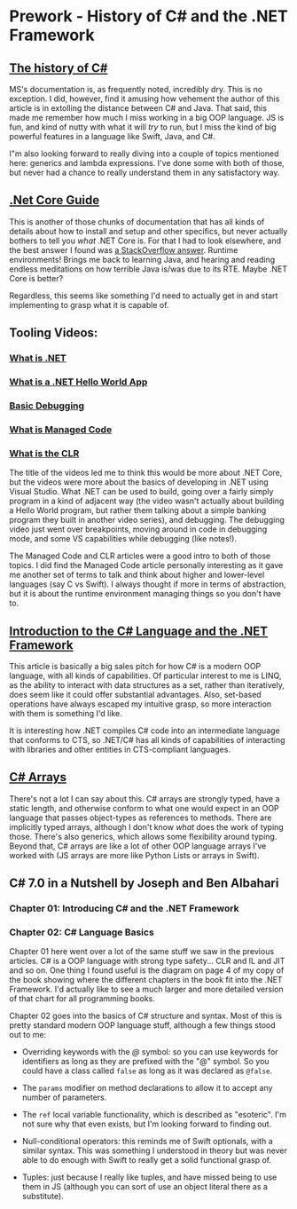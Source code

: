 # Prework - History of C# and the .NET Framework

## [The history of C#](https://docs.microsoft.com/en-us/dotnet/csharp/whats-new/csharp-version-history)

MS's documentation is, as frequently noted, incredibly dry. This is no exception. I did, however, find it amusing how vehement the author of this article is in extolling the distance between C# and Java. That said, this made me remember how much I miss working in a big OOP language. JS is fun, and kind of nutty with what it will *try* to run, but I miss the kind of big powerful features in a language like Swift, Java, and C#.

I"m also looking forward to really diving into a couple of topics mentioned here: generics and lambda expressions. I've done some with both of those, but never had a chance to really understand them in any satisfactory way.


## [.Net Core Guide](https://docs.microsoft.com/en-us/dotnet/core/)

This is another of those chunks of documentation that has all kinds of details about how to install and setup and other specifics, but never actually bothers to tell you *what* .NET Core is. For that I had to look elsewhere, and the best answer I found was [a StackOverflow answer](https://stackoverflow.com/a/26908101/2149946). Runtime environments! Brings me back to learning Java, and hearing and reading endless meditations on how terrible Java is/was due to its RTE. Maybe .NET Core is better?

Regardless, this seems like something I'd need to actually get in and start implementing to grasp what it is capable of.


## Tooling Videos:
### [What is .NET](https://dotnet.microsoft.com/learn/dotnet/what-is-dotnet)
### [What is a .NET Hello World App](https://www.youtube.com/watch?v=uKoqBCyFATw&list=PLdo4fOcmZ0oWoazjhXQzBKMrFuArxpW80&index=3)
### [Basic Debugging](https://www.youtube.com/watch?v=feWeInify18&list=PLdo4fOcmZ0oWoazjhXQzBKMrFuArxpW80&index=4)
### [What is Managed Code](https://docs.microsoft.com/en-us/dotnet/standard/managed-code)
### [What is the CLR](https://docs.microsoft.com/en-us/dotnet/standard/clr)

The title of the videos led me to think this would be more about .NET Core, but the videos were more about the basics of developing in .NET using Visual Studio. What .NET can be used to build, going over a fairly simply program in a kind of adjacent way (the video wasn't actually about building a Hello World program, but rather them talking about a simple banking program they built in another video series), and debugging. The debugging video just went over breakpoints, moving around in code in debugging mode, and some VS capabilities while debugging (like notes!).

The Managed Code and CLR articles were a good intro to both of those topics. I did find the Managed Code article personally interesting as it gave me another set of terms to talk and think about higher and lower-level languages (say C vs Swift). I always thought if more in terms of abstraction, but it is about the runtime environment managing things so you don't have to.


## [Introduction to the C# Language and the .NET Framework](https://docs.microsoft.com/en-us/dotnet/csharp/getting-started/introduction-to-the-csharp-language-and-the-net-framework)

This article is basically a big sales pitch for how C# is a modern OOP language, with all kinds of capabilities. Of particular interest to me is LINQ, as the ability to interact with data structures as a set, rather than iteratively, does seem like it could offer substantial advantages. Also, set-based operations have always escaped my intuitive grasp, so more interaction with them is something I'd like.

It is interesting how .NET compiles C# code into an intermediate language that conforms to CTS, so .NET/C# has all kinds of capabilities of interacting with libraries and other entities in CTS-compliant languages.


## [C# Arrays](https://docs.microsoft.com/en-us/dotnet/csharp/programming-guide/arrays/)

There's not a lot I can say about this. C# arrays are strongly typed, have a static length, and otherwise conform to what one would expect in an OOP language that passes object-types as references to methods. There are implicitly typed arrays, although I don't know *what* does the work of typing those. There's also generics, which allows some flexibility around typing. Beyond that, C# arrays are like a lot of other OOP language arrays I've worked with (JS arrays are more like Python Lists or arrays in Swift).


## C# 7.0 in a Nutshell by Joseph and Ben Albahari
### Chapter 01: Introducing C# and the .NET Framework
### Chapter 02: C# Language Basics

Chapter 01 here went over a lot of the same stuff we saw in the previous articles. C# is a OOP language with strong type safety... CLR and IL and JIT and so on. One thing I found useful is the diagram on page 4 of my copy of the book showing where the different chapters in the book fit into the .NET Framework. I'd actually like to see a much larger and more detailed version of that chart for all programming books.

Chapter 02 goes into the basics of C# structure and syntax. Most of this is pretty standard modern OOP language stuff, although a few things stood out to me:

- Overriding keywords with the *@* symbol: so you can use keywords for identifiers as long as they are prefixed with the "@" symbol. So you could have a class called `false` as long as it was declared as `@false`.

- The `params` modifier on method declarations to allow it to accept any number of parameters.

- The `ref` local variable functionality, which is described as "esoteric". I'm not sure why that even exists, but I'm looking forward to finding out.

- Null-conditional operators: this reminds me of Swift optionals, with a similar syntax. This was something I understood in theory but was never able to do enough with Swift to really get a solid functional grasp of.

- Tuples: just because I really like tuples, and have missed being to use them in JS (although you can sort of use an object literal there as a substitute).